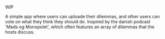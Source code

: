 WIP

A simple app where users can uploade their dilemmas, and other users can vote on what they think they should do.
Inspired by the danish podcast 'Mads og Monopolet', which often features an array of dilemmas that the hosts discuss.
